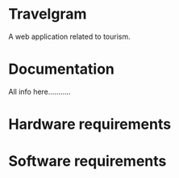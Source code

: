 # Travelgram
A web application related to tourism.

# Documentation
All info here...........

# Hardware requirements

# Software requirements

